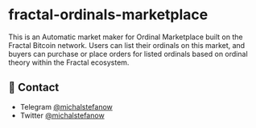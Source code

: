 # fractal-ordinals-marketplace
This is an Automatic market maker for Ordinal Marketplace built on the Fractal Bitcoin network. Users can list their ordinals on this market, and buyers can purchase or place orders for listed ordinals based on ordinal theory within the Fractal ecosystem.

## 👥 Contact

- Telegram [@michalstefanow](https://t.me/mylord1_1)
- Twitter [@michalstefanow](https://x.com/michalstefanow)

